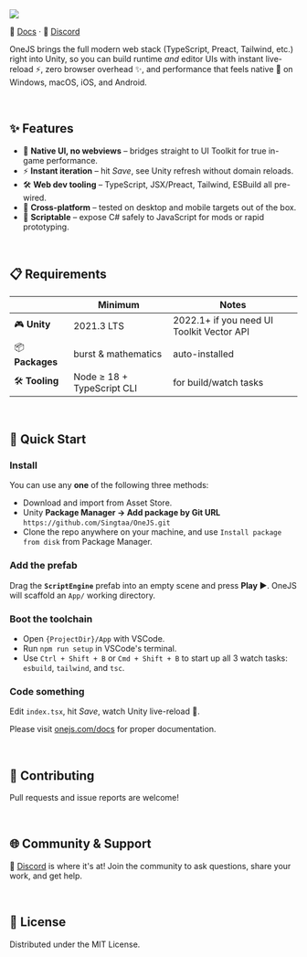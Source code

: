 <img src="https://onejs.com/images/OneJS_Banner.jpg">

📄 [Docs](https://onejs.com/docs) · 💬 [Discord](https://discord.gg/dwnYFte6SF)

OneJS brings the full modern web stack (TypeScript, Preact, Tailwind, etc.) right into Unity, so you can build runtime *and* editor UIs with instant live-reload ⚡, zero browser overhead ✨, and performance that feels native 💪 on Windows, macOS, iOS, and Android.

<br />

## ✨ Features

* 🧬 **Native UI, no webviews** – bridges straight to UI Toolkit for true in-game performance.
* ⚡ **Instant iteration** – hit *Save*, see Unity refresh without domain reloads.
* 🛠️ **Web dev tooling** – TypeScript, JSX/Preact, Tailwind, ESBuild all pre-wired.
* 📱 **Cross-platform** – tested on desktop and mobile targets out of the box.
* 🧠 **Scriptable** – expose C# safely to JavaScript for mods or rapid prototyping.

<br />

## 📋 Requirements

|                 | Minimum                    | Notes                                             |
|-----------------|----------------------------|---------------------------------------------------|
| 🎮 **Unity**    | 2021.3 LTS                 | 2022.1+ if you need UI Toolkit Vector API         |
| 📦 **Packages** | burst & mathematics        | auto-installed                                    |
| 🛠 **Tooling**  | Node ≥ 18 + TypeScript CLI | for build/watch tasks                             |

<br />

## 🚀 Quick Start

### Install

You can use any **one** of the following three methods:

* Download and import from Asset Store.
* Unity **Package Manager → Add package by Git URL** `https://github.com/Singtaa/OneJS.git`
* Clone the repo anywhere on your machine, and use `Install package from disk` from Package Manager.

### Add the prefab

Drag the **`ScriptEngine`** prefab into an empty scene and press **Play ▶️**. OneJS will scaffold an `App/` working directory.

### Boot the toolchain

* Open `{ProjectDir}/App` with VSCode.
* Run `npm run setup` in VSCode's terminal.
* Use `Ctrl + Shift + B` or `Cmd + Shift + B` to start up all 3 watch tasks: `esbuild`, `tailwind`, and `tsc`.

### Code something

Edit `index.tsx`, hit *Save*, watch Unity live-reload 🔄.

Please visit [onejs.com/docs](https://onejs.com/docs/getting-started) for proper documentation.

<br />

## 🤝 Contributing

Pull requests and issue reports are welcome!

<br />

## 🌐 Community & Support

💬 [Discord](https://discord.gg/dwnYFte6SF) is where it's at! Join the community to ask questions, share your work, and get help.

<br />

## 📄 License

Distributed under the MIT License.
